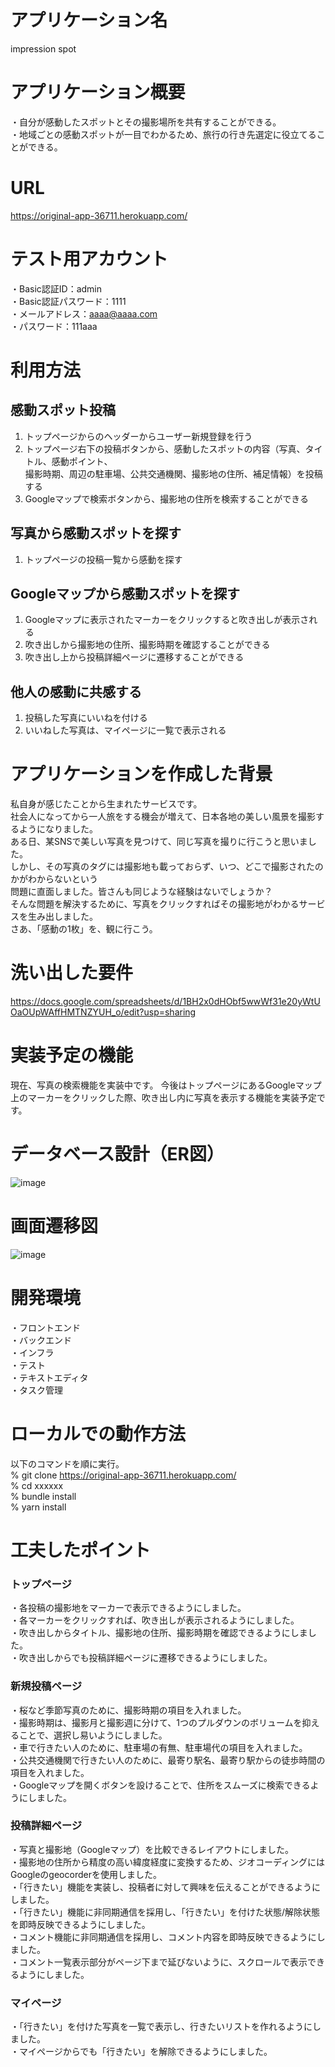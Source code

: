 # アプリケーション名
impression spot

# アプリケーション概要
・自分が感動したスポットとその撮影場所を共有することができる。<br>
・地域ごとの感動スポットが一目でわかるため、旅行の行き先選定に役立てることができる。

# URL
https://original-app-36711.herokuapp.com/

# テスト用アカウント
・Basic認証ID：admin<br>
・Basic認証パスワード：1111<br>
・メールアドレス：aaaa@aaaa.com<br>
・パスワード：111aaa

# 利用方法
## 感動スポット投稿
1. トップページからのヘッダーからユーザー新規登録を行う<br>
2. トップページ右下の投稿ボタンから、感動したスポットの内容（写真、タイトル、感動ポイント、<br>
   撮影時期、周辺の駐車場、公共交通機関、撮影地の住所、補足情報）を投稿する<br>
3. Googleマップで検索ボタンから、撮影地の住所を検索することができる

## 写真から感動スポットを探す
1. トップページの投稿一覧から感動を探す

## Googleマップから感動スポットを探す
1. Googleマップに表示されたマーカーをクリックすると吹き出しが表示される<br>
2. 吹き出しから撮影地の住所、撮影時期を確認することができる<br>
3. 吹き出し上から投稿詳細ページに遷移することができる<br>

## 他人の感動に共感する
1. 投稿した写真にいいねを付ける<br>
2. いいねした写真は、マイページに一覧で表示される<br>

# アプリケーションを作成した背景
私自身が感じたことから生まれたサービスです。<br>
社会人になってから一人旅をする機会が増えて、日本各地の美しい風景を撮影するようになりました。<br>
ある日、某SNSで美しい写真を見つけて、同じ写真を撮りに行こうと思いました。<br>
しかし、その写真のタグには撮影地も載っておらず、いつ、どこで撮影されたのかがわからないという<br>
問題に直面しました。皆さんも同じような経験はないでしょうか？<br>
そんな問題を解決するために、写真をクリックすればその撮影地がわかるサービスを生み出しました。<br>
さあ、「感動の1枚」を、観に行こう。

# 洗い出した要件
https://docs.google.com/spreadsheets/d/1BH2x0dHObf5wwWf31e20yWtUOaOUpWAffHMTNZYUH_o/edit?usp=sharing

<!-- # 実装した機能についての画像やGIFおよびその説明 -->

# 実装予定の機能
現在、写真の検索機能を実装中です。
今後はトップページにあるGoogleマップ上のマーカーをクリックした際、吹き出し内に写真を表示する機能を実装予定です。

# データベース設計（ER図）
![image](https://user-images.githubusercontent.com/110531484/194309839-ffe7fea2-d531-4863-b1f3-98d5d8594fdc.png)

# 画面遷移図
![image](https://user-images.githubusercontent.com/110531484/194309384-ec87405f-dbea-4386-b4f1-ed90d33e101a.png) 

# 開発環境
・フロントエンド<br>
・バックエンド<br>
・インフラ<br>
・テスト<br>
・テキストエディタ<br>
・タスク管理<br>

# ローカルでの動作方法
以下のコマンドを順に実行。<br>
% git clone https://original-app-36711.herokuapp.com/<br>
% cd xxxxxx<br>
% bundle install<br>
% yarn install<br>

# 工夫したポイント
### トップページ
・各投稿の撮影地をマーカーで表示できるようにしました。<br>
・各マーカーをクリックすれば、吹き出しが表示されるようにしました。<br>
・吹き出しからタイトル、撮影地の住所、撮影時期を確認できるようにしました。<br>
・吹き出しからでも投稿詳細ページに遷移できるようにしました。<br>

### 新規投稿ページ
・桜など季節写真のために、撮影時期の項目を入れました。<br>
・撮影時期は、撮影月と撮影週に分けて、1つのプルダウンのボリュームを抑えることで、選択し易いようにしました。<br>
・車で行きたい人のために、駐車場の有無、駐車場代の項目を入れました。<br>
・公共交通機関で行きたい人のために、最寄り駅名、最寄り駅からの徒歩時間の項目を入れました。<br>
・Googleマップを開くボタンを設けることで、住所をスムーズに検索できるようにしました。<br>

### 投稿詳細ページ
・写真と撮影地（Googleマップ）を比較できるレイアウトにしました。<br>
・撮影地の住所から精度の高い緯度経度に変換するため、ジオコーディングにはGoogleのgeocorderを使用しました。<br>
・「行きたい」機能を実装し、投稿者に対して興味を伝えることができるようにしました。<br>
・「行きたい」機能に非同期通信を採用し、「行きたい」を付けた状態/解除状態を即時反映できるようにしました。<br>
・コメント機能に非同期通信を採用し、コメント内容を即時反映できるようにしました。<br>
・コメント一覧表示部分がページ下まで延びないように、スクロールで表示できるようにしました。<br>

### マイページ
・「行きたい」を付けた写真を一覧で表示し、行きたいリストを作れるようにしました。<br>
・マイページからでも「行きたい」を解除できるようにしました。<br>